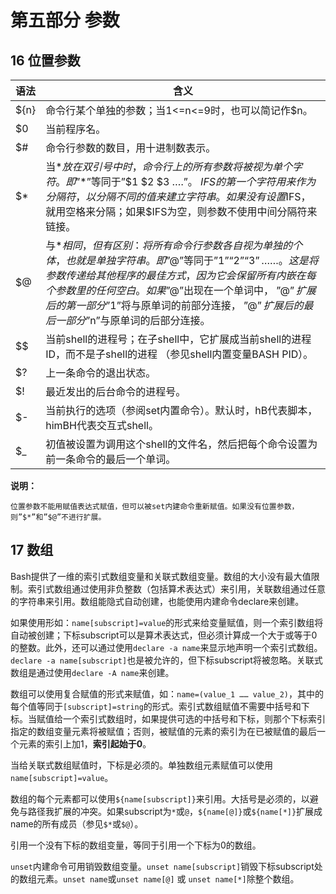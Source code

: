 
第五部分 参数
===========

## 16 位置参数

语法  |                               含义
-----|--------------------------------------------------
${n} | 命令行某个单独的参数；当1<=n<=9时，也可以简记作$n。
$0   | 当前程序名。
$#   | 命令行参数的数目，用十进制数表示。
$*   |  当$*放在双引号中时，命令行上的所有参数将被视为单个字符。 即”$*”等同于”$1 $2 $3 ….”。 $IFS的第一个字符用来作为分隔符，以分隔不同的值来建立字符串。 如果没有设置$IFS，就用空格来分隔；如果$IFS为空，则参数不使用中间分隔符来链接。
$@   | 与$*相同，但有区别：将所有命令行参数各自视为单独的个体，也就是单独字符串。 即”$@”等同于”$1”“$2”“$3” ……。 这是将参数传递给其他程序的最佳方式，因为它会保留所有内嵌在每个参数里的任何空白。 如果”$@”出现在一个单词中， ”$@”扩展后的第一部分”$1”将与原单词的前部分连接， ”$@”扩展后的最后一部分”$n”与原单词的后部分连接。
$$   | 当前shell的进程号；在子shell中，它扩展成当前shell的进程ID，而不是子shell的进程 （参见shell内置变量BASH PID）。
$?   | 上一条命令的退出状态。
$!   | 最近发出的后台命令的进程号。
$-   | 当前执行的选项（参阅set内置命令）。默认时，hB代表脚本，himBH代表交互式shell。
$_   | 初值被设置为调用这个shell的文件名，然后把每个命令设置为前一条命令的最后一个单词。

**说明：**

	位置参数不能用赋值表达式赋值，但可以被set内建命令重新赋值。如果没有位置参数，则”$*”和”$@”不进行扩展。
 
 
## 17 数组

Bash提供了一维的索引式数组变量和关联式数组变量。数组的大小没有最大值限制。索引式数组通过使用非负整数（包括算术表达式）来引用，关联数组通过任意的字符串来引用。数组能隐式自动创建，也能使用内建命令declare来创建。

如果使用形如：`name[subscript]=value`的形式来给变量赋值，则一个索引数组将自动被创建；下标subscript可以是算术表达式，但必须计算成一个大于或等于0的整数。此外，还可以通过使用`declare -a name`来显示地声明一个索引式数组。`declare -a name[subscript]`也是被允许的，但下标subscript将被忽略。关联式数组是通过使用`declare -A name`来创建。

数组可以使用复合赋值的形式来赋值，如：`name=(value_1 …… value_2)`，其中的每个值等同于`[subscript]=string`的形式。索引式数组赋值不需要中括号和下标。当赋值给一个索引式数组时，如果提供可选的中括号和下标，则那个下标索引指定的数组变量元素将被赋值；否则，被赋值的元素的索引为在已被赋值的最后一个元素的索引上加1，**索引起始于0**。

当给关联式数组赋值时，下标是必须的。单独数组元素赋值可以使用`name[subscript]=value`。

数组的每个元素都可以使用`${name[subscript]}`来引用。大括号是必须的，以避免与路径我扩展的冲突。如果subscript为`*`或`@`，`${name[@]}`或`${name[*]}`扩展成name的所有成员（参见`$*`或`$@`）。

引用一个没有下标的数组变量，等同于引用一个下标为0的数组。 

`unset`内建命令可用销毁数组变量。`unset name[subscript]`销毁下标subscript处的数组元素。`unset name`或`unset name[@]` 或 `unset name[*]`除整个数组。
